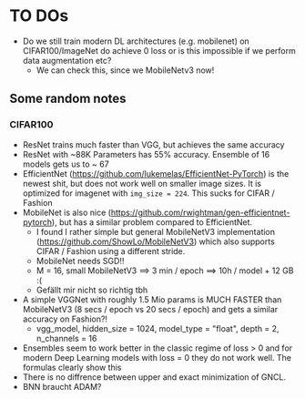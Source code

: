 # TO DOs

- Do we still train modern DL architectures (e.g. mobilenet) on CIFAR100/ImageNet do achieve 0 loss or is this impossible if we perform data augmentation etc?
  - We can check this, since we MobileNetv3 now!

## Some random notes

### CIFAR100
  - ResNet trains much faster than VGG, but achieves the same accuracy
  - ResNet with ~88K Parameters has 55% accuracy. Ensemble of 16 models gets us to ~ 67
- EfficientNet (https://github.com/lukemelas/EfficientNet-PyTorch) is the newest shit, but does not work well on smaller image sizes. It is optimized for imagenet with `img_size = 224`. This sucks for CIFAR / Fashion
- MobileNet is also nice (https://github.com/rwightman/gen-efficientnet-pytorch), but has a similar problem compared to EfficientNet. 
  - I found I rather simple but general MobileNetV3 implementation (https://github.com/ShowLo/MobileNetV3) which also supports CIFAR / Fashion using a different stride.
  - MobileNet needs SGD!!
  - M = 16, small MobileNetV3 ==> 3 min / epoch ==> 10h / model + 12 GB :(
  - Gefällt mir nicht so richtig tbh
- A simple VGGNet with roughly 1.5 Mio params is MUCH FASTER than MobileNetV3 (8 secs / epoch vs 20 secs / epoch) and gets a similar accuracy on Fashion?!
  - vgg_model, hidden_size = 1024, model_type = "float", depth = 2, n_channels = 16
- Ensembles seem to work better in the classic regime of loss > 0 and for modern Deep Learning models with loss = 0 they do not work well. The formulas clearly show this
- There is no diffrence between upper and exact minimization of GNCL. 
- BNN braucht ADAM?